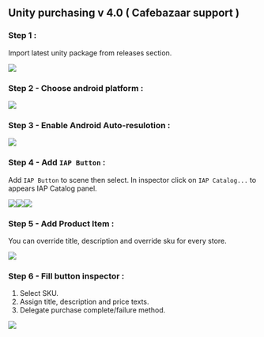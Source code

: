 ## Unity purchasing v 4.0 ( Cafebazaar support )



### Step 1 :
Import latest unity package from releases section.


<img src="https://github.com/manjav/unitypurchasing-cafebazaar/blob/main/images/Unity-package.png?raw=true"/><br/>

### Step 2 - Choose android platform :
<img src="https://github.com/manjav/unitypurchasing-cafebazaar/blob/main/images/Choose-platform.png?raw=true"/><br/>

### Step 3 - Enable Android Auto-resulotion :
<img src="https://github.com/manjav/unitypurchasing-cafebazaar/blob/main/images/Auto-resulotion.png?raw=true"/><br/>

### Step 4 - Add `IAP Button` :
Add `IAP Button` to scene then select. In inspector click on `IAP Catalog...` to appears IAP Catalog panel.

<img src="https://github.com/manjav/unitypurchasing-cafebazaar/blob/main/images/Button-add.png?raw=true"/><img src="https://github.com/manjav/unitypurchasing-cafebazaar/blob/main/images/Button-inspector.png?raw=true"/><img src="https://github.com/manjav/unitypurchasing-cafebazaar/blob/main/images/Catalog.png?raw=true"/>

### Step 5 - Add Product Item :
You can override title, description and override sku for every store.

<img src="https://github.com/manjav/unitypurchasing-cafebazaar/blob/main/images/Catalog-fill.png?raw=true"/><br/>

### Step 6 - Fill button inspector :
1. Select SKU.
2. Assign title, description and price texts.
3. Delegate purchase complete/failure method.

<img src="https://github.com/manjav/unitypurchasing-cafebazaar/blob/main/images/Catalog-fill.png?raw=true"/><br/>
